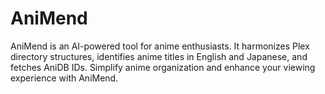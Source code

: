 # AniMend
AniMend is an AI-powered tool for anime enthusiasts. It harmonizes Plex directory structures, identifies anime titles in English and Japanese, and fetches AniDB IDs. Simplify anime organization and enhance your viewing experience with AniMend.
